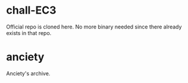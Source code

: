 # chall-EC3
Official repo is cloned here. No more binary needed since there already exists in that repo.

# anciety
Anciety's archive.
